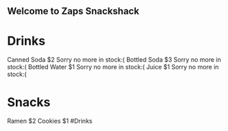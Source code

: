 ## Welcome to Zaps Snackshack

# Drinks
Canned Soda $2 Sorry no more in stock:(
Bottled Soda $3 Sorry no more in stock:(
Bottled Water $1 Sorry no more in stock:(
Juice $1 Sorry no more in stock:(
# Snacks
Ramen $2
Cookies $1
#Drinks
